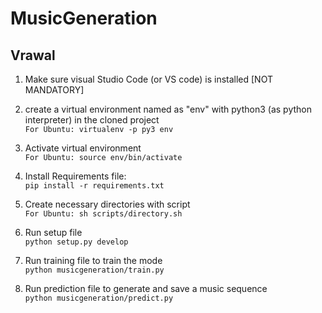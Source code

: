 # MusicGeneration

## Vrawal

1) Make sure visual Studio Code (or VS code) is installed [NOT MANDATORY]
  
3) create a virtual environment named as "env" with python3 (as python interpreter) in the cloned project<br/>
```For Ubuntu: virtualenv -p py3 env```

4) Activate virtual environment<br/>
```For Ubuntu: source env/bin/activate```

5) Install Requirements file:<br/>
```pip install -r requirements.txt```

6) Create necessary directories with script<br/>
```For Ubuntu: sh scripts/directory.sh```

7) Run setup file<br/>
```python setup.py develop```
  
8) Run training file to train the mode<br/>
```python musicgeneration/train.py```

9) Run prediction file to generate and save a music sequence<br/>
```python musicgeneration/predict.py```
